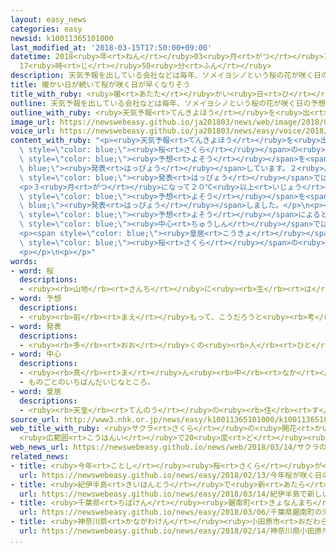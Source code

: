 ```yaml
---
layout: easy_news
categories: easy
newsid: k10011365101000
last_modified_at: '2018-03-15T17:50:00+09:00'
datetime: 2018<ruby>年<rt>ねん</rt></ruby>03<ruby>月<rt>がつ</rt></ruby>15<ruby>日<rt>にち</rt></ruby>
  17<ruby>時<rt>じ</rt></ruby>50<ruby>分<rt>ふん</rt></ruby>
description: 天気予報を出している会社などは毎年、ソメイヨシノという桜の花が咲く日の予想を発表しています。
title: 暖かい日が続いて桜が咲く日が早くなりそう
title_with_ruby: <ruby>暖<rt>あたた</rt></ruby>かい<ruby>日<rt>ひ</rt></ruby>が<ruby>続<rt>つづ</rt></ruby>いて<ruby>桜<rt>さくら</rt></ruby>が<ruby>咲<rt>さ</rt></ruby>く<ruby>日<rt>ひ</rt></ruby>が<ruby>早<rt>はや</rt></ruby>くなりそう
outline: 天気予報を出している会社などは毎年、ソメイヨシノという桜の花が咲く日の予想を発表しています。
outline_with_ruby: <ruby>天気予報<rt>てんきよほう</rt></ruby>を<ruby>出<rt>だ</rt></ruby>している<ruby>会社<rt>かいしゃ</rt></ruby>などは<ruby>毎年<rt>まいとし</rt></ruby>、ソメイヨシノという<ruby>桜<rt>さくら</rt></ruby>の<ruby>花<rt>はな</rt></ruby>が<ruby>咲<rt>さ</rt></ruby>く<ruby>日<rt>ひ</rt></ruby>の<ruby>予想<rt>よそう</rt></ruby>を<ruby>発表<rt>はっぴょう</rt></ruby>しています。
image_url: https://newswebeasy.github.io/ja201803/news/web/image/2018/03/14/K10011365101_1803141805_1803141806_01_03.jpg
voice_url: https://newswebeasy.github.io/ja201803/news/easy/voice/2018/03/15/k10011365101000.mp3
content_with_ruby: "<p><ruby>天気予報<rt>てんきよほう</rt></ruby>を<ruby>出<rt>だ</rt></ruby>している<ruby>会社<rt>かいしゃ</rt></ruby>などは<ruby>毎年<rt>まいとし</rt></ruby>、ソメイヨシノという<span\
  \ style=\"color: blue;\"><ruby>桜<rt>さくら</rt></ruby></span>の<ruby>花<rt>はな</rt></ruby>が<ruby>咲<rt>さ</rt></ruby>く<ruby>日<rt>ひ</rt></ruby>の<span\
  \ style=\"color: blue;\"><ruby>予想<rt>よそう</rt></ruby></span>を<span style=\"color:\
  \ blue;\"><ruby>発表<rt>はっぴょう</rt></ruby></span>しています。２<ruby>月<rt>がつ</rt></ruby>の<span\
  \ style=\"color: blue;\"><ruby>発表<rt>はっぴょう</rt></ruby></span>では、いちばん<ruby>早<rt>はや</rt></ruby>く<ruby>咲<rt>さ</rt></ruby>くのは<ruby>高知市<rt>こうちし</rt></ruby>などで３<ruby>月<rt>がつ</rt></ruby>１９<ruby>日<rt>にち</rt></ruby>から２１<ruby>日<rt>にち</rt></ruby>ごろだと<ruby>言<rt>い</rt></ruby>っていました。</p>\n\
  <p>３<ruby>月<rt>がつ</rt></ruby>になって２０℃<ruby>以上<rt>いじょう</rt></ruby>の<ruby>暖<rt>あたた</rt></ruby>かい<ruby>日<rt>ひ</rt></ruby>が<ruby>続<rt>つづ</rt></ruby>いたため、<ruby>今週<rt>こんしゅう</rt></ruby>、<ruby>咲<rt>さ</rt></ruby>く<ruby>日<rt>ひ</rt></ruby>をもっと<ruby>早<rt>はや</rt></ruby>くした<ruby>新<rt>あたら</rt></ruby>しい<span\
  \ style=\"color: blue;\"><ruby>予想<rt>よそう</rt></ruby></span>を<span style=\"color:\
  \ blue;\"><ruby>発表<rt>はっぴょう</rt></ruby></span>しました。</p>\n<p><ruby>新<rt>あたら</rt></ruby>しい<span\
  \ style=\"color: blue;\"><ruby>予想<rt>よそう</rt></ruby></span>によると、いちばん<ruby>早<rt>はや</rt></ruby>く<ruby>咲<rt>さ</rt></ruby>くのは<ruby>高知市<rt>こうちし</rt></ruby>で１５<ruby>日<rt>にち</rt></ruby>か１６<ruby>日<rt>にち</rt></ruby>です。<ruby>東京都<rt>とうきょうと</rt></ruby>の<span\
  \ style=\"color: blue;\"><ruby>中心<rt>ちゅうしん</rt></ruby></span>では１８<ruby>日<rt>にち</rt></ruby>から<ruby>２０日<rt>はつか</rt></ruby>ごろ、<ruby>大阪市<rt>おおさかし</rt></ruby>と<ruby>名古屋市<rt>なごやし</rt></ruby>では<ruby>２０日<rt>はつか</rt></ruby>から２２<ruby>日<rt>にち</rt></ruby>ごろに<ruby>咲<rt>さ</rt></ruby>きそうです。１<ruby>週間<rt>しゅうかん</rt></ruby>ぐらいすると、たくさん<ruby>咲<rt>さ</rt></ruby>いてきれいです。</p>\n\
  <p><span style=\"color: blue;\"><ruby>皇居<rt>こうきょ</rt></ruby></span>の<ruby>中<rt>なか</rt></ruby>の「<ruby>乾通<rt>いぬいどお</rt></ruby>り」は、<ruby>春<rt>はる</rt></ruby>と<ruby>秋<rt>あき</rt></ruby>だけ<ruby>門<rt>もん</rt></ruby>を<ruby>開<rt>あ</rt></ruby>けてみんなが<ruby>通<rt>とお</rt></ruby>ることができるようにしています。<ruby>今年<rt>ことし</rt></ruby>の<ruby>春<rt>はる</rt></ruby>は３<ruby>月<rt>がつ</rt></ruby><ruby>２４日<rt>にじゅうよっか</rt></ruby>から４<ruby>月<rt>がつ</rt></ruby><ruby>１日<rt>ついたち</rt></ruby>まで<ruby>通<rt>とお</rt></ruby>ることができます。１００<ruby>本<rt>ぽん</rt></ruby><ruby>以上<rt>いじょう</rt></ruby>の<span\
  \ style=\"color: blue;\"><ruby>桜<rt>さくら</rt></ruby></span>の<ruby>木<rt>き</rt></ruby>が<ruby>並<rt>なら</rt></ruby>んだ<ruby>通<rt>とお</rt></ruby>りを<ruby>歩<rt>ある</rt></ruby>きながら、たくさんの<ruby>花<rt>はな</rt></ruby>を<ruby>見<rt>み</rt></ruby>ることができそうです。</p>\n\
  <p></p>\n<p></p>"
words:
- word: 桜
  descriptions:
  - <ruby><rb>山地</rb><rt>さんち</rt></ruby>に<ruby><rb>生</rb><rt>は</rt></ruby>え、<ruby><rb>公園</rb><rt>こうえん</rt></ruby>や<ruby><rb>庭</rb><rt>にわ</rt></ruby>にも<ruby><rb>植</rb><rt>う</rt></ruby>える<ruby><rb>木</rb><rt>き</rt></ruby>。ソメイヨシノ・シダレザクラ・ヤマザクラなど<ruby><rb>種類</rb><rt>しゅるい</rt></ruby>が<ruby><rb>多</rb><rt>おお</rt></ruby>い。<ruby><rb>春</rb><rt>はる</rt></ruby>、うすもも<ruby><rb>色</rb><rt>いろ</rt></ruby>の<ruby><rb>美</rb><rt>うつく</rt></ruby>しい<ruby><rb>花</rb><rt>はな</rt></ruby>が<ruby><rb>咲</rb><rt>さ</rt></ruby>く。<ruby><rb>日本</rb><rt>にっぽん</rt></ruby>の「<ruby><rb>国花</rb><rt>こっか</rt></ruby>」とされる。
- word: 予想
  descriptions:
  - <ruby><rb>前</rb><rt>まえ</rt></ruby>もって、こうだろうと<ruby><rb>考</rb><rt>かんが</rt></ruby>えること。または、その<ruby><rb>考</rb><rt>かんが</rt></ruby>え。
- word: 発表
  descriptions:
  - <ruby><rb>多</rb><rt>おお</rt></ruby>くの<ruby><rb>人</rb><rt>ひと</rt></ruby>に<ruby><rb>広</rb><rt>ひろ</rt></ruby>く<ruby><rb>知</rb><rt>し</rt></ruby>らせること。
- word: 中心
  descriptions:
  - <ruby><rb>真</rb><rt>ま</rt></ruby>ん<ruby><rb>中</rb><rt>なか</rt></ruby>。
  - ものごとのいちばんだいじなところ。
- word: 皇居
  descriptions:
  - <ruby><rb>天皇</rb><rt>てんのう</rt></ruby>の<ruby><rb>住</rb><rt>す</rt></ruby>まい。<ruby><rb>宮城</rb><rt>きゅうじょう</rt></ruby>。
source_url: http://www3.nhk.or.jp/news/easy/k10011365101000/k10011365101000.html
web_title_with_ruby: <ruby>サクラ<rt>さくら</rt></ruby>の<ruby>開花<rt>かいか</rt></ruby><ruby>予想<rt>よそう</rt></ruby><ruby>早<rt>はや</rt></ruby>まりました！
  <ruby>広範囲<rt>こうはんい</rt></ruby>で20<ruby>度<rt>ど</rt></ruby><ruby>超<rt>こ</rt></ruby>え
web_news_url: https://newswebeasy.github.io/news/web/2018/03/14/サクラの開花予想早まりました-広範囲で20度超え
related_news:
- title: <ruby>今年<rt>ことし</rt></ruby><ruby>桜<rt>さくら</rt></ruby>が<ruby>咲<rt>さ</rt></ruby>く<ruby>日<rt>ひ</rt></ruby>の<ruby>予想<rt>よそう</rt></ruby>　「いつもの<ruby>年<rt>とし</rt></ruby>とほとんど<ruby>同<rt>おな</rt></ruby>じ」
  url: https://newswebeasy.github.io/news/easy/2018/02/13/今年桜が咲く日の予想-いつもの年とほとんど同じ
- title: <ruby>紀伊半島<rt>きいはんとう</rt></ruby>で<ruby>新<rt>あたら</rt></ruby>しい<ruby>野生<rt>やせい</rt></ruby>の<ruby>桜<rt>さくら</rt></ruby>が<ruby>見<rt>み</rt></ruby>つかる
  url: https://newswebeasy.github.io/news/easy/2018/03/14/紀伊半島で新しい野生の桜が見つかる
- title: <ruby>千葉県<rt>ちばけん</rt></ruby><ruby>鋸南町<rt>きょなんまち</rt></ruby>の「<ruby>河津桜<rt>かわづざくら</rt></ruby>」がきれいに<ruby>咲<rt>さ</rt></ruby>く
  url: https://newswebeasy.github.io/news/easy/2018/03/06/千葉県鋸南町の河津桜がきれいに咲く
- title: <ruby>神奈川県<rt>かながわけん</rt></ruby><ruby>小田原市<rt>おだわらし</rt></ruby>で「<ruby>梅<rt>うめ</rt></ruby>まつり」　<ruby>梅<rt>うめ</rt></ruby>の<ruby>花<rt>はな</rt></ruby>がきれいに<ruby>咲<rt>さ</rt></ruby>く
  url: https://newswebeasy.github.io/news/easy/2018/02/14/神奈川県小田原市で梅まつり-梅の花がきれいに咲く
...
```

